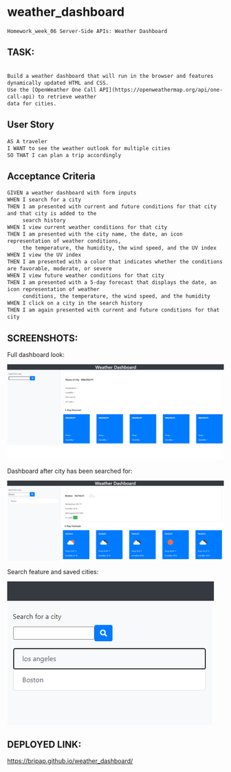 # weather_dashboard

```
Homework_week_06 Server-Side APIs: Weather Dashboard
```

## TASK:

```

Build a weather dashboard that will run in the browser and features dynamically updated HTML and CSS. 
Use the [OpenWeather One Call API](https://openweathermap.org/api/one-call-api) to retrieve weather 
data for cities.
```

## User Story

```
AS A traveler
I WANT to see the weather outlook for multiple cities
SO THAT I can plan a trip accordingly
```

## Acceptance Criteria

```
GIVEN a weather dashboard with form inputs
WHEN I search for a city
THEN I am presented with current and future conditions for that city and that city is added to the 
     search history
WHEN I view current weather conditions for that city
THEN I am presented with the city name, the date, an icon representation of weather conditions, 
     the temperature, the humidity, the wind speed, and the UV index
WHEN I view the UV index
THEN I am presented with a color that indicates whether the conditions are favorable, moderate, or severe
WHEN I view future weather conditions for that city
THEN I am presented with a 5-day forecast that displays the date, an icon representation of weather 
     conditions, the temperature, the wind speed, and the humidity
WHEN I click on a city in the search history
THEN I am again presented with current and future conditions for that city
```

## SCREENSHOTS:

Full dashboard look:

![Full dashboard screenshot.](./assets/images/fulldashboard.png)

Dashboard after city has been searched for:

![Boston dashboard.](./assets/images/dashboardboston.png)

Search feature and saved cities:

![Search feature and saved cities image.](./assets/images/dashboardsearch.png)



## DEPLOYED LINK:

https://bripap.github.io/weather_dashboard/


